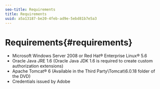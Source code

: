 ```yaml
---
seo-title: Requirements
title: Requirements
uuid: a5a13187-be20-4feb-ad9e-5ebd81b7e5a3
---
```


# Requirements{#requirements}

* Microsoft Windows Server 2008 or Red Hat® Enterprise Linux® 5.6 
* Oracle Java JRE 1.6 (Oracle Java JDK 1.6 is required to create custom authorization extensions) 
* Apache Tomcat® 6 (Available in the Third Party\Tomcat\6.0.18 folder of the DVD) 
* Credentials issued by Adobe

